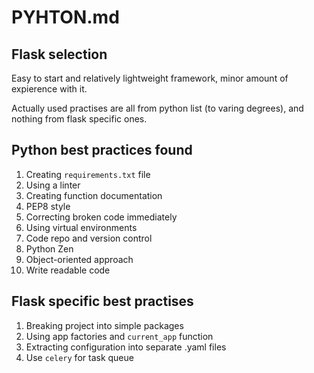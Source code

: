 # PYHTON.md

## Flask selection

Easy to start and relatively lightweight framework,
minor amount of expierence with it.

Actually used practises are all from python list (to varing degrees),
and nothing from flask specific ones.

## Python best practices found

1. Creating `requirements.txt` file
2. Using a linter
3. Creating function documentation
4. PEP8 style
5. Correcting broken code immediately
6. Using virtual environments
7. Code repo and version control
8. Python Zen
9. Object-oriented approach
10. Write readable code

## Flask specific best practises

1. Breaking project into simple packages
2. Using app factories and `current_app` function
3. Extracting configuration into separate .yaml files
4. Use `celery` for task queue
